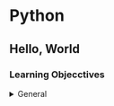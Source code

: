 # Python 
## Hello, World
### Learning Objecctives
<details>
<summary> General </summary>
  - How to use the Python interpreter <br>
  - How to print text and variables using print <br>
  - How to use strings <br>
  - What are indexing and slicing in Python <br>
  - What is the official Python coding style and how to check your code with pycodestyle <br>
</details>
